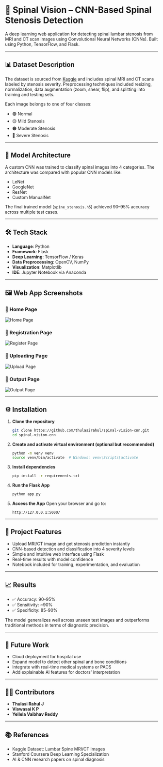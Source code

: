 # 🧠 Spinal Vision – CNN-Based Spinal Stenosis Detection

A deep learning web application for detecting spinal lumbar stenosis from MRI and CT scan images using Convolutional Neural Networks (CNNs). Built using Python, TensorFlow, and Flask.

---

## 📊 Dataset Description

The dataset is sourced from [Kaggle](https://www.kaggle.com/) and includes spinal MRI and CT scans labeled by stenosis severity. Preprocessing techniques included resizing, normalization, data augmentation (zoom, shear, flip), and splitting into training and testing sets.

Each image belongs to one of four classes:
- 🟢 Normal
- 🟡 Mild Stenosis
- 🟠 Moderate Stenosis
- 🔴 Severe Stenosis

---

## 🧠 Model Architecture

A custom CNN was trained to classify spinal images into 4 categories. The architecture was compared with popular CNN models like:
- LeNet
- GoogleNet
- ResNet
- Custom ManualNet

The final trained model (`spine_stenosis.h5`) achieved 90–95% accuracy across multiple test cases.

---

## 🛠️ Tech Stack

- **Language**: Python  
- **Framework**: Flask  
- **Deep Learning**: TensorFlow / Keras  
- **Data Preprocessing**: OpenCV, NumPy  
- **Visualization**: Matplotlib  
- **IDE**: Jupyter Notebook via Anaconda

---

## 🖼️ Web App Screenshots

### 🔹 Home Page
![Home Page](screenshots/home_page.png)

### 🔹 Registration Page
![Register Page](screenshots/register_page.png)

### 🔹 Uploading Page
![Upload Page](screenshots/upload_page.png)

### 🔹 Output Page
![Output Page](screenshots/output_page.png)

---

## ⚙️ Installation

1. **Clone the repository**
   ```bash
   git clone https://github.com/thulasirahul/spinal-vision-cnn.git
   cd spinal-vision-cnn
   ```

2. **Create and activate virtual environment (optional but recommended)**
   ```bash
   python -m venv venv
   source venv/bin/activate  # Windows: venv\Scripts\activate
   ```

3. **Install dependencies**
   ```bash
   pip install -r requirements.txt
   ```

4. **Run the Flask App**
   ```bash
   python app.py
   ```

5. **Access the App**
   Open your browser and go to:
   ```
   http://127.0.0.1:5000/
   ```

---

## 🚀 Project Features

- Upload MRI/CT image and get stenosis prediction instantly
- CNN-based detection and classification into 4 severity levels
- Simple and intuitive web interface using Flask
- Real-time results with model confidence
- Notebook included for training, experimentation, and evaluation

---

## 📈 Results

- ✅ Accuracy: 90–95%  
- ✅ Sensitivity: ~90%  
- ✅ Specificity: 85–90%  

The model generalizes well across unseen test images and outperforms traditional methods in terms of diagnostic precision.

---

## 🔮 Future Work

- Cloud deployment for hospital use
- Expand model to detect other spinal and bone conditions
- Integrate with real-time medical systems or PACS
- Add explainable AI features for doctors' interpretation

---

## 👨‍💻 Contributors

- **Thulasi Rahul J**  
- **Viswasai K P**  
- **Yellela Vaibhav Reddy**

---

## 📚 References

- Kaggle Dataset: Lumbar Spine MRI/CT Images  
- Stanford Coursera Deep Learning Specialization  
- AI & CNN research papers on spinal diagnosis  
